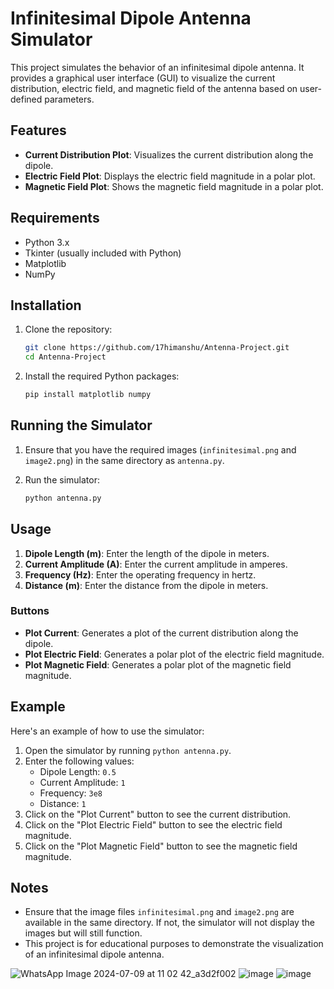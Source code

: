 # Infinitesimal Dipole Antenna Simulator

This project simulates the behavior of an infinitesimal dipole antenna. It provides a graphical user interface (GUI) to visualize the current distribution, electric field, and magnetic field of the antenna based on user-defined parameters.

## Features

- **Current Distribution Plot**: Visualizes the current distribution along the dipole.
- **Electric Field Plot**: Displays the electric field magnitude in a polar plot.
- **Magnetic Field Plot**: Shows the magnetic field magnitude in a polar plot.

## Requirements

- Python 3.x
- Tkinter (usually included with Python)
- Matplotlib
- NumPy

## Installation

1. Clone the repository:
    ```sh
    git clone https://github.com/17himanshu/Antenna-Project.git
    cd Antenna-Project
    ```

2. Install the required Python packages:
    ```sh
    pip install matplotlib numpy
    ```

## Running the Simulator

1. Ensure that you have the required images (`infinitesimal.png` and `image2.png`) in the same directory as `antenna.py`.

2. Run the simulator:
    ```sh
    python antenna.py
    ```

## Usage

1. **Dipole Length (m)**: Enter the length of the dipole in meters.
2. **Current Amplitude (A)**: Enter the current amplitude in amperes.
3. **Frequency (Hz)**: Enter the operating frequency in hertz.
4. **Distance (m)**: Enter the distance from the dipole in meters.

### Buttons

- **Plot Current**: Generates a plot of the current distribution along the dipole.
- **Plot Electric Field**: Generates a polar plot of the electric field magnitude.
- **Plot Magnetic Field**: Generates a polar plot of the magnetic field magnitude.

## Example

Here's an example of how to use the simulator:

1. Open the simulator by running `python antenna.py`.
2. Enter the following values:
    - Dipole Length: `0.5`
    - Current Amplitude: `1`
    - Frequency: `3e8`
    - Distance: `1`
3. Click on the "Plot Current" button to see the current distribution.
4. Click on the "Plot Electric Field" button to see the electric field magnitude.
5. Click on the "Plot Magnetic Field" button to see the magnetic field magnitude.

## Notes

- Ensure that the image files `infinitesimal.png` and `image2.png` are available in the same directory. If not, the simulator will not display the images but will still function.
- This project is for educational purposes to demonstrate the visualization of an infinitesimal dipole antenna.

  
![WhatsApp Image 2024-07-09 at 11 02 42_a3d2f002](https://github.com/17himanshu/Antenna-Project/assets/96365482/9ddcdf4a-812f-4dfb-b109-2bf7567c56b9)
![image](https://github.com/17himanshu/Antenna-Project/assets/96365482/26bd77c1-57b4-45d9-a0f2-d20cee16cd41)
![image](https://github.com/17himanshu/Antenna-Project/assets/96365482/abc9b460-e757-4329-afe6-a46a538fe054)


